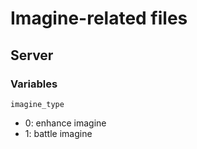 # Imagine-related files

## Server

### Variables
`imagine_type`
- 0: enhance imagine
- 1: battle imagine